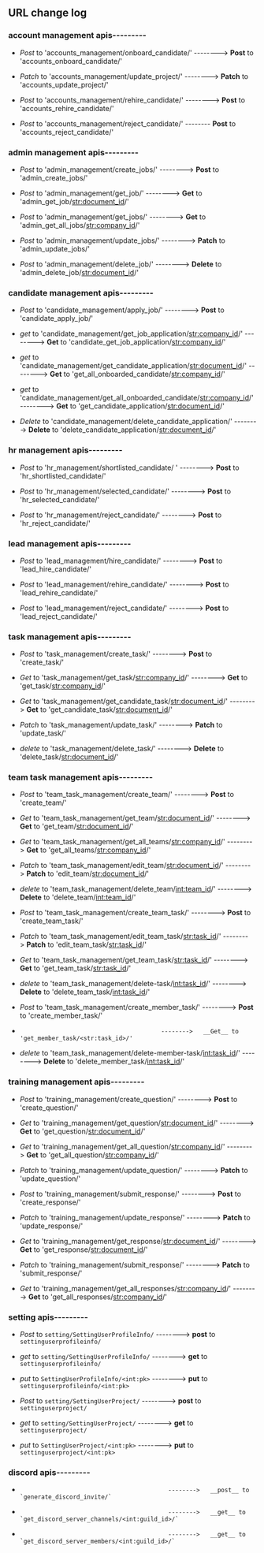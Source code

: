 ## URL change log

### account management apis---------

- _Post_ to 'accounts_management/onboard_candidate/'  -------->   __Post__ to 'accounts_onboard_candidate/'

- _Patch_ to 'accounts_management/update_project/'  -------->   __Patch__ to 'accounts_update_project/'

- _Post_ to 'accounts_management/rehire_candidate/'  -------->   __Post__ to 'accounts_rehire_candidate/'

- _Post_ to 'accounts_management/reject_candidate/'  --------   __Post__ to 'accounts_reject_candidate/'


### admin management apis---------

- _Post_ to 'admin_management/create_jobs/'   -------->   __Post__ to 'admin_create_jobs/'

- _Post_ to 'admin_management/get_job/'   -------->   __Get__ to 'admin_get_job/<str:document_id>/'

- _Post_ to 'admin_management/get_jobs/'   -------->   __Get__ to 'admin_get_all_jobs/<str:company_id>/'

- _Post_ to 'admin_management/update_jobs/'   -------->   __Patch__ to 'admin_update_jobs/'

- _Post_ to 'admin_management/delete_job/'  -------->   __Delete__ to 'admin_delete_job/<str:document_id>/'




### candidate management apis---------

- _Post_ to 'candidate_management/apply_job/'   -------->   __Post__ to 'candidate_apply_job/'

- _get_ to 'candidate_management/get_job_application/<str:company_id>/'   -------->   __Get__ to 'candidate_get_job_application/<str:company_id>/'

- _get_ to 'candidate_management/get_candidate_application/<str:document_id>/'   -------->   __Get__ to 'get_all_onboarded_candidate/<str:company_id>/'

- _get_ to 'candidate_management/get_all_onboarded_candidate/<str:company_id>/'   -------->   __Get__ to 'get_candidate_application/<str:document_id>/'

- _Delete_ to 'candidate_management/delete_candidate_application/'   -------->   __Delete__ to 'delete_candidate_application/<str:document_id>/'




### hr management apis---------

- _Post_ to 'hr_management/shortlisted_candidate/ '  -------->   __Post__ to 'hr_shortlisted_candidate/'

- _Post_ to 'hr_management/selected_candidate/'   -------->   __Post__ to 'hr_selected_candidate/'

- _Post_ to 'hr_management/reject_candidate/'   -------->   __Post__ to 'hr_reject_candidate/'




### lead management apis---------

- _Post_ to 'lead_management/hire_candidate/'   -------->   __Post__ to 'lead_hire_candidate/'

- _Post_ to 'lead_management/rehire_candidate/'   -------->   __Post__ to 'lead_rehire_candidate/'

- _Post_ to 'lead_management/reject_candidate/'   -------->   __Post__ to 'lead_reject_candidate/'




### task management apis---------

- _Post_ to 'task_management/create_task/'   -------->   __Post__ to 'create_task/'

- _Get_ to 'task_management/get_task/<str:company_id>/'   -------->   __Get__ to 'get_task/<str:company_id>/'

- _Get_ to 'task_management/get_candidate_task/<str:document_id>/'   -------->   __Get__ to 'get_candidate_task/<str:document_id>/'

- _Patch_ to 'task_management/update_task/'   -------->   __Patch__ to 'update_task/'

- _delete_ to 'task_management/delete_task/'   -------->   __Delete__ to 'delete_task/<str:document_id>/'




### team task management apis---------

- _Post_ to 'team_task_management/create_team/'   -------->   __Post__ to 'create_team/'

- _Get_ to 'team_task_management/get_team/<str:document_id>/'   -------->   __Get__ to 'get_team/<str:document_id>/'

- _Get_ to 'team_task_management/get_all_teams/<str:company_id>/'   -------->   __Get__ to 'get_all_teams/<str:company_id>/'

- _Patch_ to 'team_task_management/edit_team/<str:document_id>/'   -------->   __Patch__ to 'edit_team/<str:document_id>/'

- _delete_ to 'team_task_management/delete_team/<int:team_id>/'   -------->   __Delete__ to 'delete_team/<int:team_id>/'

- _Post_ to 'team_task_management/create_team_task/'   -------->   __Post__ to 'create_team_task/'

- _Patch_ to 'team_task_management/edit_team_task/<str:task_id>/'   -------->   __Patch__ to 'edit_team_task/<str:task_id>/'

- _Get_ to 'team_task_management/get_team_task/<str:task_id>/'   -------->   __Get__ to 'get_team_task/<str:task_id>/'

- _delete_ to 'team_task_management/delete-task/<int:task_id>/'   -------->   __Delete__ to 'delete_team_task/<int:task_id>/'

- _Post_ to 'team_task_management/create_member_task/'   -------->   __Post__ to 'create_member_task/'

-                                             -------->   __Get__ to 'get_member_task/<str:task_id>/'
                                            
- _delete_ to 'team_task_management/delete-member-task/<int:task_id>/'   -------->   __Delete__ to 'delete_member_task/<int:task_id>/'




### training management apis---------

- _Post_ to 'training_management/create_question/'   -------->   __Post__ to 'create_question/'

- _Get_ to 'training_management/get_question/<str:document_id>/'   -------->   __Get__ to 'get_question/<str:document_id>/'

- _Get_ to 'training_management/get_all_question/<str:company_id>/'   -------->   __Get__ to 'get_all_question/<str:company_id>/'

- _Patch_ to 'training_management/update_question/'   -------->   __Patch__ to 'update_question/'

- _Post_ to 'training_management/submit_response/'   -------->   __Post__ to 'create_response/'

- _Patch_ to 'training_management/update_response/'   -------->   __Patch__ to 'update_response/'

- _Get_ to 'training_management/get_response/<str:document_id>/'   -------->   __Get__ to 'get_response/<str:document_id>/'

- _Patch_ to 'training_management/submit_response/'   -------->   __Patch__ to 'submit_response/'

- _Get_ to 'training_management/get_all_responses/<str:company_id>/'   -------->   __Get__ to 'get_all_responses/<str:company_id>/'



### setting apis---------

- _Post_ to `setting/SettingUserProfileInfo/`   -------->   __post__ to `settinguserprofileinfo/`

- _get_ to `setting/SettingUserProfileInfo/`   -------->   __get__ to `settinguserprofileinfo/`

- _put_ to `SettingUserProfileInfo/<int:pk>`   -------->   __put__ to `settinguserprofileinfo/<int:pk>`

- _Post_ to `setting/SettingUserProject/`   -------->   __post__ to `settinguserproject/`

- _get_ to `setting/SettingUserProject/`   -------->   __get__ to `settinguserproject/`

- _put_ to `SettingUserProject/<int:pk>`   -------->   __put__ to `settinguserproject/<int:pk>`



### discord apis---------

-                                               -------->   __post__ to `generate_discord_invite/`
-                                               -------->   __get__ to `get_discord_server_channels/<int:guild_id>/`
-                                               -------->   __get__ to `get_discord_server_members/<int:guild_id>/`